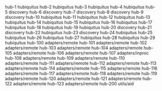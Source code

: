 hub-1   hubiquitus
hub-2   hubiquitus
hub-3   hubiquitus
hub-4   hubiquitus
hub-5   discovery
hub-6   discovery
hub-7   discovery
hub-8   discovery
hub-9   discovery
hub-10  hubiquitus
hub-11  hubiquitus
hub-12  hubiquitus
hub-13  hubiquitus
hub-14  hubiquitus
hub-15  hubiquitus
hub-16  hubiquitus
hub-17  hubiquitus
hub-18  hubiquitus
hub-19  hubiquitus
hub-20  discovery
hub-21  discovery
hub-22  hubiquitus
hub-23  discovery
hub-24  hubiquitus
hub-25  hubiquitus
hub-26  hubiquitus
hub-27  hubiquitus
hub-28  hubiquitus
hub-29  hubiquitus
hub-100 adapters/remote
hub-101 adapters/remote
hub-102 adapters/remote
hub-103 adapters/remote
hub-104 adapters/remote
hub-105 adapters/remote
hub-106 adapters/remote
hub-107 adapters/inproc
hub-108 adapters/remote
hub-109 adapters/remote
hub-110 adapters/remote
hub-111 adapters/remote
hub-112 adapters/remote
hub-113 adapters/remote
hub-114 adapters/remote
hub-115 adapters/remote
hub-116 adapters/remote
hub-117 adapters/remote
hub-118 adapters/remote
hub-119 adapters/remote
hub-120 adapters/remote
hub-121 adapters/remote
hub-122 adapters/remote
hub-123 adapters/remote
hub-200 utils/aid
